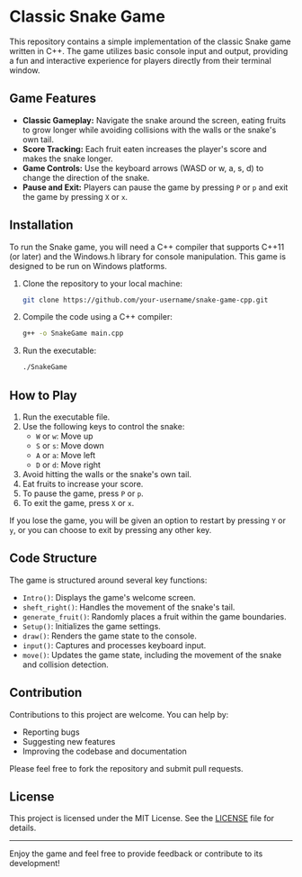 # Classic Snake Game

This repository contains a simple implementation of the classic Snake game written in C++. The game utilizes basic console input and output, providing a fun and interactive experience for players directly from their terminal window.

## Game Features

- **Classic Gameplay:** Navigate the snake around the screen, eating fruits to grow longer while avoiding collisions with the walls or the snake's own tail.
- **Score Tracking:** Each fruit eaten increases the player's score and makes the snake longer.
- **Game Controls:** Use the keyboard arrows (WASD or w, a, s, d) to change the direction of the snake.
- **Pause and Exit:** Players can pause the game by pressing `P` or `p` and exit the game by pressing `X` or `x`.

## Installation

To run the Snake game, you will need a C++ compiler that supports C++11 (or later) and the Windows.h library for console manipulation. This game is designed to be run on Windows platforms.

1. Clone the repository to your local machine:
    ```bash
    git clone https://github.com/your-username/snake-game-cpp.git
    ```
2. Compile the code using a C++ compiler:
    ```bash
    g++ -o SnakeGame main.cpp
    ```
3. Run the executable:
    ```bash
    ./SnakeGame
    ```

## How to Play

1. Run the executable file.
2. Use the following keys to control the snake:
   - `W` or `w`: Move up
   - `S` or `s`: Move down
   - `A` or `a`: Move left
   - `D` or `d`: Move right
3. Avoid hitting the walls or the snake's own tail.
4. Eat fruits to increase your score.
5. To pause the game, press `P` or `p`.
6. To exit the game, press `X` or `x`.

If you lose the game, you will be given an option to restart by pressing `Y` or `y`, or you can choose to exit by pressing any other key.

## Code Structure

The game is structured around several key functions:

- `Intro()`: Displays the game's welcome screen.
- `sheft_right()`: Handles the movement of the snake's tail.
- `generate_fruit()`: Randomly places a fruit within the game boundaries.
- `Setup()`: Initializes the game settings.
- `draw()`: Renders the game state to the console.
- `input()`: Captures and processes keyboard input.
- `move()`: Updates the game state, including the movement of the snake and collision detection.

## Contribution

Contributions to this project are welcome. You can help by:

- Reporting bugs
- Suggesting new features
- Improving the codebase and documentation

Please feel free to fork the repository and submit pull requests.

## License

This project is licensed under the MIT License. See the [LICENSE](LICENSE) file for details.

---

Enjoy the game and feel free to provide feedback or contribute to its development!
